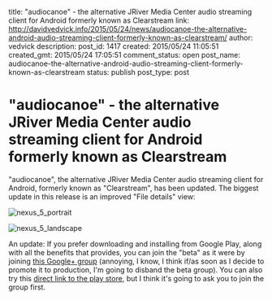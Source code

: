 title: "audiocanoe" - the alternative JRiver Media Center audio streaming client for Android formerly known as Clearstream
link: http://davidvedvick.info/2015/05/24/news/audiocanoe-the-alternative-android-audio-streaming-client-formerly-known-as-clearstream/
author: vedvick
description:
post_id: 1417
created: 2015/05/24 11:05:51
created_gmt: 2015/05/24 17:05:51
comment_status: open
post_name: audiocanoe-the-alternative-android-audio-streaming-client-formerly-known-as-clearstream
status: publish
post_type: post

# "audiocanoe" - the alternative JRiver Media Center audio streaming client for Android formerly known as Clearstream

"audiocanoe", the alternative JRiver Media Center audio streaming client for
Android, formerly known as "Clearstream", has been updated. The biggest update in
this release is an improved "File details" view:

![nexus_5_portrait](http://davidvedvick.info/wp-content/uploads/2015/05/nexus_5_portrait-576x1024.png)

![nexus_5_landscape](http://davidvedvick.info/wp-content/uploads/2015/05/nexus_5_landscape-1024x576.png)

An update: If you prefer downloading and installing from Google Play, along with
all the benefits that provides, you can join the "beta" as it were by joining
[this Google+ group](https://plus.google.com/communities/116136407897208577626.)
(annoying, I know, I think if/as soon as I decide to promote it to production,
I'm going to disband the beta group). You can also try this
[direct link to the play store](https://play.google.com/apps/testing/com.lasthopesoftware.bluewater),
 but I think it's going to ask you to join the group first.
